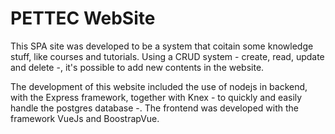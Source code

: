 # PETTEC WebSite

This SPA site was developed to be a system that coitain some knowledge stuff, like courses and tutorials. Using a CRUD system - create, read, update and delete -, it's possible to add new contents in the website.

The development of this website included the use of nodejs in backend, with the Express framework, together with Knex - to quickly and easily handle the postgres database -. The frontend was developed with the framework VueJs and BoostrapVue.
